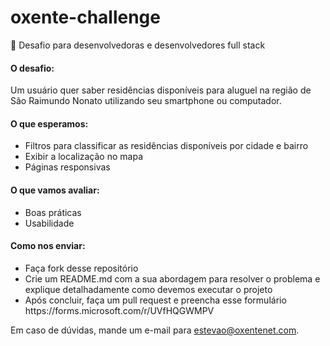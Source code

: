 # oxente-challenge
🚀 Desafio para desenvolvedoras e desenvolvedores full stack 


<h4>O desafio:</h4>
Um usuário quer saber residências disponíveis para aluguel na região de São Raimundo Nonato utilizando seu smartphone ou computador.

<h4>O que esperamos:</h4>
<ul>
<li>Filtros para classificar as residências disponíveis por cidade e bairro</li>
<li>Exibir a localização no mapa</li>
<li>Páginas responsivas</li>
</ul>


<h4>O que vamos avaliar:</h4>
<ul>
<li>Boas práticas</li>
<li>Usabilidade</li>
</ul>


<h4>Como nos enviar:</h4>
<ul>
<li>Faça fork desse repositório</li>
<li>Crie um README.md com a sua abordagem para resolver o problema e explique detalhadamente como devemos executar o projeto</li>
<li>Após concluir, faça um pull request e preencha esse formulário https://forms.microsoft.com/r/UVfHQGWMPV</li>
</ul>

Em caso de dúvidas, mande um e-mail para estevao@oxentenet.com.
